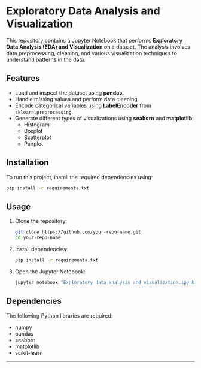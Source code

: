 # Exploratory Data Analysis and Visualization

This repository contains a Jupyter Notebook that performs **Exploratory Data Analysis (EDA) and Visualization** on a dataset. The analysis involves data preprocessing, cleaning, and various visualization techniques to understand patterns in the data.

## Features

- Load and inspect the dataset using **pandas**.
- Handle missing values and perform data cleaning.
- Encode categorical variables using **LabelEncoder** from `sklearn.preprocessing`.
- Generate different types of visualizations using **seaborn** and **matplotlib**:
  - Histogram
  - Boxplot
  - Scatterplot
  - Pairplot

## Installation

To run this project, install the required dependencies using:

```bash
pip install -r requirements.txt
```

## Usage

1. Clone the repository:
   ```bash
   git clone https://github.com/your-repo-name.git
   cd your-repo-name
   ```
2. Install dependencies:
   ```bash
   pip install -r requirements.txt
   ```
3. Open the Jupyter Notebook:
   ```bash
   jupyter notebook "Exploratory data analysis and visualization.ipynb"
   ```

## Dependencies

The following Python libraries are required:

- numpy
- pandas
- seaborn
- matplotlib
- scikit-learn 

---
